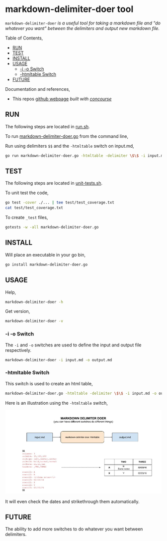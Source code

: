 # markdown-delimiter-doer tool

`markdown-delimiter-doer` _is a useful tool for
taking a markdown file and "do whatever you want" between the delimiters
and output new markdown file._

Table of Contents,

* [RUN](https://github.com/JeffDeCola/my-go-tools/tree/master/markdown-tools/markdown-delimiter-doer#run)
* [TEST](https://github.com/JeffDeCola/my-go-tools/tree/master/markdown-tools/markdown-delimiter-doer#test)
* [INSTALL](https://github.com/JeffDeCola/my-go-tools/tree/master/markdown-tools/markdown-delimiter-doer#install)
* [USAGE](https://github.com/JeffDeCola/my-go-tools/tree/master/markdown-tools/markdown-delimiter-doer#usage)
  * [-i -o Switch](https://github.com/JeffDeCola/my-go-tools/tree/master/markdown-tools/markdown-delimiter-doer#-i--o-switch)
  * [-htmltable Switch](https://github.com/JeffDeCola/my-go-tools/tree/master/markdown-tools/markdown-delimiter-doer#-htmltable-switch)
* [FUTURE](https://github.com/JeffDeCola/my-go-tools/tree/master/markdown-tools/markdown-delimiter-doer#future)

Documentation and references,

* This repos
  [github webpage](https://jeffdecola.github.io/my-go-tools/)
  _built with
  [concourse](https://github.com/JeffDeCola/my-go-tools/blob/master/ci-README.md)_

## RUN

The following steps are located in
[run.sh](https://github.com/JeffDeCola/my-go-tools/blob/master/markdown-tools/markdown-delimiter-doer/run.sh).

To run
[markdown-delimiter-doer.go](https://github.com/JeffDeCola/my-go-tools/blob/master/markdown-tools/markdown-delimiter-doer/markdown-delimiter-doer.go)
from the command line,

Run using delimiters `$$` and the `-htmltable` switch on input.md,

```bash
go run markdown-delimiter-doer.go -htmltable -delimiter \$\$ -i input.md -o output.md
```

## TEST

The following steps are located in
[unit-tests.sh](https://github.com/JeffDeCola/my-go-tools/blob/master/markdown-tools/markdown-delimiter-doer/test/unit-tests.sh).

To unit test the code,

```bash
go test -cover ./... | tee test/test_coverage.txt
cat test/test_coverage.txt
```

To create `_test` files,

```bash
gotests -w -all markdown-delimiter-doer.go
```

## INSTALL

Will place an executable in your go bin,

```bash
go install markdown-delimiter-doer.go
```

## USAGE

Help,

```bash
markdown-delimiter-doer -h
```

Get version,

```bash
markdown-delimiter-doer -v
```

### -i -o Switch

The `-i` and `-o` switches are used to define the input and output file respectively.

```bash
markdown-delimiter-doer -i input.md -o output.md
```

### -htmltable Switch

This switch is used to create an html table,

```bash
markdown-delimiter-doer.go -htmltable -delimiter \$\$ -i input.md -o output.md
```

Here is an illustration using the `-htmltable` switch,

![IMAGE - markdown-delimiter-doer - IMAGE](../../docs/pics/markdown-delimiter-doer.jpg)

It will even check the dates and strikethrough them automatically.

## FUTURE

The ability to add more switches to do whatever you want between delimiters.
